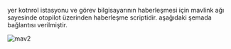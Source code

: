 yer kotnrol istasyonu ve görev bilgisayarının haberleşmesi için mavlink ağı sayesinde otopilot üzerinden haberleşme scriptidir.
aşağıdaki şemada bağlantısı verilmiştir.

![mav2](https://github.com/furkan-hub/mav-test/assets/72547366/b94bf200-bd95-48fc-805e-86cddd59973a)

